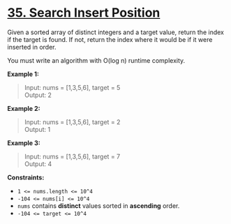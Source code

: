 # [35. Search Insert Position](https://leetcode.com/problems/search-insert-position/)

Given a sorted array of distinct integers and a target value, return the index if the target is found. If not, return the index where it would be if it were inserted in order.

You must write an algorithm with O(log n) runtime complexity.

**Example 1:**

> Input: nums = [1,3,5,6], target = 5 <br>
> Output: 2

**Example 2:**

> Input: nums = [1,3,5,6], target = 2 <br>
> Output: 1

**Example 3:**

> Input: nums = [1,3,5,6], target = 7 <br>
> Output: 4

**Constraints:**

- `1 <= nums.length <= 10^4`
- `-104 <= nums[i] <= 10^4`
- `nums` contains **distinct** values sorted in **ascending** order.
- `-104 <= target <= 10^4`
